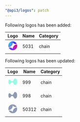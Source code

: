 ```yaml
---
"@api3/logos": patch
---
```


Following logos has been added:

|Logo|Name|Category|
|---|---|---|
|<img src="./raw/chains/Chain5031.svg" width="36" alt="">|5031|chain|

Following logos has been updated:

|Logo|Name|Category|
|---|---|---|
|<img src="./raw/chains/Chain999.svg" width="36" alt="">|999|chain|
|<img src="./raw/chains/Chain998.svg" width="36" alt="">|998|chain|
|<img src="./raw/chains/Chain50312.svg" width="36" alt="">|50312|chain|
